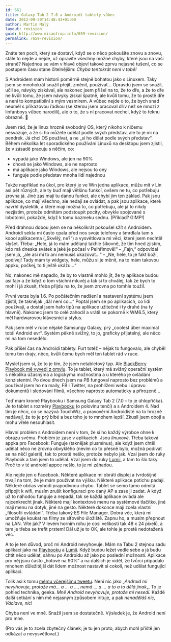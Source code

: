 ```yaml
---
id: 661
title: Galaxy Tab 2 7.0 a Androidí tablety vůbec
date: 2012-09-30T14:48:43+01:00
author: Martin Malý
layout: revision
guid: http://www.misantrop.info/659-revision/
permalink: /659-revision/
---
```

Znáte ten pocit, který se dostaví, když se o něco pokoušíte znovu a znovu, stále to nejde a nejde, už opravíte všechny možné chyby, které jsou na vaší straně? Najednou se vám v hlavě objeví takové zprvu nejasné tušení, co se postupem času stane čitelnějším: _Chyba tentokrát není v tobě!_

<!--more-->

S Androidem mám historii poměrně stejně bohatou jako s Linuxem. Taky jsem se mnohokrát snažil přejít, změnit, používat&#8230; Opravdu jsem se snažil, učil se, návyky získával, ale nakonec jsem přišel na to, že to dře, a že to dře ne kvůli tomu, že jsem návyky získal špatně, ale kvůli tomu, že to prostě dře a není to kompatibilní s mým vesmírem. A vůbec nejde o to, že bych snad neuměl s příkazovou řádkou (se kterou jsem pracoval dřív než se mnozí z linfanboys vůbec narodili), ale o to, že s ní pracovat nechci, když to řeknu obrazně. 🙂

Jsem rád, že je linux hrozně svobodný OS, který nikoho k ničemu nesvazuje, a že si ho můžete udělat podle svých představ, ale to je mi na pendrek. Já chci OS používat, a ne &#8222;si ho dělat podle svých představ&#8220;. Během několika let sporadického používání Linuxů na desktopu jsem zjistil, že v zásadě pracuju s něčím, co:

  * vypadá jako Windows, ale jen na 90%
  * chová se jako Windows, ale ne naprosto
  * má aplikace jako Windows, ale nejsou to ony
  * funguje podle představ mnoha lidí najednou

Takže například na úkol, pro který je ve Win jedna aplikace, můžu mít v Lin asi pět různých, ale ty buď mají většinu funkcí, ovšem ne tu, co potřebuju zrovna já. Jiné zas mají tu danou funkci, ale chybí jim ten základ. Pak jsou aplikace, co mají všechno, ale nedají se ovládat, a pak jsou aplikace, které navrhl dyslektik, a které mají možná to, co potřebuju, ale já to nikdy nezjistím, protože odmítám podstoupit pocity, obvykle spojované s lobotomií, pokaždé, když k tomu bazmeku sednu. (Příklad? GIMP!)

Před drahnou dobou jsem se na několikrát pokoušel sžít s Androidem. Androidí sekta mi často cpala před nos svoje telefony a šmrdlala tam s koool aplikacema (&#8222;Skvělý, ne?&#8220;) a vysvětlovala mi věci, které jsem nechtěl slyšet. Třeba: &#8222;Hele, já to mám udělaný takhle šikovně, že tím hned zjistím, kdo má dneska svátek a jaké je počasí v Pelhřimově!&#8220; &#8211; &#8222;Fajn,&#8220; odpovídal jsem já, &#8222;ale asi mi to ani nemusíš ukazovat&#8230;&#8220; &#8211; &#8222;Ne, hele, to je fakt boží, podívej! Tady mám ty widgety, hele, můžu si je měnit, na to mám takovou appku, počkej, to ti ještě ukážu&#8230;&#8220;

No, nakonec mě napadlo, že by to vlastně mohlo jít, že ty aplikace budou asi fajn a že když o tom všichni mluvěj a tak si to chválej, tak že bych to mohl i já zkusit, třeba přijdu na to, že jsem zrovna po tomhle toužil.

První verze byla 1.6. Po počátečním nadšení a nastavení systému jsem zjistil, že taknějak &#8222;dál není co&#8230;&#8220; Poptal jsem se po aplikacích, co lidi používají, a dostal jsem hafo tipů na aplikace užitečné i ty druhé (na ty hlavně). Nakonec jsem to celé zahodil a vrátil se pokorně k WM6.5, který měl hardwarovou klávesnici a stylus.

Pak jsem měl v ruce nějaké Samsungy Galaxy, prý &#8222;coolest über maximal totál Android evr&#8220;. Systém pěkně svižný, to jo, graficky přijatelný, ale něco mi na tom nesedělo.

Pak přišel čas na Androidí tablety. Furt totéž &#8211; nějak to fungovalo, ale chyběl tomu ten drajv, něco, kvůli čemu bych měl ten tablet rád v ruce.

Myslel jsem si, že to je tím, že jsem netabletový typ. Ale [BlackBerry Playbook mě vyvedl z omylu](http://www.misantrop.info/tablet-co-mi-konecne-vyhovuje-nese-jmeno/). To je tablet, který má svižný operační systém s několika úžasnýma a logickýma možnostma a u kterého je ovládání konzistentní. Po dvou dnech jsem na PB fungoval naprosto bez problémů a používal jsem ho na maily, FB i Twitter, na prohlížení webu i úpravu dokumentů i sledování filmů, všechno naprosto automaticky a přirozeně&#8230;

Teď mám kromě Playbooku i Samsung Galaxy Tab 2 (7.0 &#8211; to je úhlopříčka). Je to tablet s rozměry [Playbooku](http://www.misantrop.info/tablet-co-mi-konecne-vyhovuje-nese-jmeno/) (o polovinu tenčí) a s Androidem 4. Nad tím je něco, co se nazývá TouchWiz, a pravověrní Androidisté na to hrozně nadávají, že to je prý blbé a bez toho je to mnohem lepší. Zkusil jsem obojí a mohu vřele nesouhlasit.

Hlavní problém s Androidem není v tom, že si ho každý výrobce ohne k obrazu svému. Problém je zase v aplikacích. Jsou _linuxové_. Třeba taková appka pro Facebook: Funguje (taknějak plusmínus), ale když jsem chtěl udělat něco ne zrovna obvyklého (nevím co to přesně bylo, možná podívat se na něčí galerii), tak to prostě nešlo, protože nebylo jak. Vzal jsem do ruky Playbook a tam jsem to udělal. Vzal jsem do ruky [Lumii](http://www.misantrop.info/nokia-lumia-900-v-kapse/), a tam to šlo taky. Proč to v té androidí appce nešlo, to je mi záhadou.

Ale nejde jen o Facebook. Některé aplikace mi obrátí displej a tvrdošíjně trvají na tom, že je mám používat na výšku. Některé aplikace potichu padají. Některé občas vyhodí prapodivnou chybu. Tablet se semo tamo odmítá připojit k wifi, musím zrušit konfiguraci pro daný AP a zase ji zadat. A když už to náhodou funguje a nepadá, tak se každá aplikace ovládá ale rajcenkrecht jinak. Některé mají kontextové menu na systémové tlačítko, jiné mají menu na dotyk, jiné na gesto. Některé dokonce mají zcela vlastní &#8222;filosofii ovládání&#8220;. Třeba takový ES File Manager. Dobrá věc, která mi umožňuje koukat na filmy ze síťového úložiště. Zapnu ho, a musím přepnout na LAN. Víte jak? V levém horním rohu je cosi velikosti tak 48 x 24 pixelů, a tam je třeba se trefit prstem! Dál už je to OK, ale tohle je prostě nedotažená věc.

A to je ten důvod, proč mi Android nevyhovuje. Mám na Tabu 2 stejnou sadu aplikací jako na [Playbooku](http://www.misantrop.info/tablet-co-mi-konecne-vyhovuje-nese-jmeno/) a [Lumii](http://www.misantrop.info/nokia-lumia-900-v-kapse/). Když budou ležet vedle sebe a já budu chtít něco udělat, sáhnu po Androidu až jako po poslední možnosti. Aplikace pro něj jsou často &#8222;hotové na 90%&#8220; a na dalších je vidět, že tvůrci připadalo mnohem důležitější dát lidem možnost nastavit si cokoli, než udělat fungující aplikaci.

Tolik asi k tomu [mému včerejšímu tweetu](http://twitter.com/adent/status/251965157201309699). Není nic jako &#8222;_Android mi nevyhovuje, protože má&#8230; a &#8230; a &#8230;, nemá &#8230; a &#8230; a to a to dělá jinak_&#8222;. To je pohled technika, geeka. _Mně Android nevyhovuje, protože mi nesedí._ Každé další setkání s ním mě nejasným způsobem irituje, a pak _nenaděláš nic, Václave, nic_!

Chyba není ve mně. Snažil jsem se dostatečně. Výsledek je, že Android není pro mne.

(Pro vás je to zcela zbytečný článek; je tu jen proto, abych mohl příště jen odkázat a nevysvětlovat.)